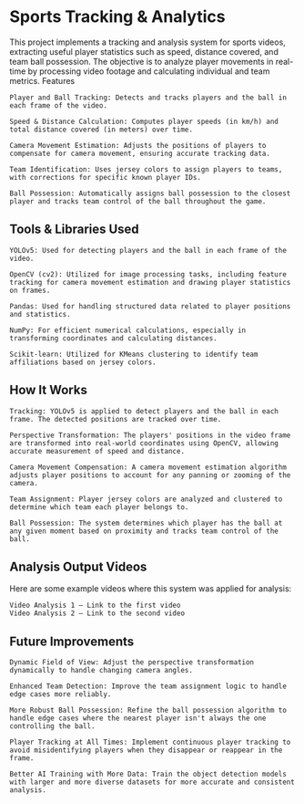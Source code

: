 # Sports Tracking & Analytics

This project implements a tracking and analysis system for sports videos, extracting useful player statistics such as speed, distance covered, and team ball possession. The objective is to analyze player movements in real-time by processing video footage and calculating individual and team metrics.
Features

    Player and Ball Tracking: Detects and tracks players and the ball in each frame of the video.
    
    Speed & Distance Calculation: Computes player speeds (in km/h) and total distance covered (in meters) over time.
    
    Camera Movement Estimation: Adjusts the positions of players to compensate for camera movement, ensuring accurate tracking data.
    
    Team Identification: Uses jersey colors to assign players to teams, with corrections for specific known player IDs.
    
    Ball Possession: Automatically assigns ball possession to the closest player and tracks team control of the ball throughout the game.

## Tools & Libraries Used

    YOLOv5: Used for detecting players and the ball in each frame of the video.
    
    OpenCV (cv2): Utilized for image processing tasks, including feature tracking for camera movement estimation and drawing player statistics on frames.
    
    Pandas: Used for handling structured data related to player positions and statistics.
    
    NumPy: For efficient numerical calculations, especially in transforming coordinates and calculating distances.
    
    Scikit-learn: Utilized for KMeans clustering to identify team affiliations based on jersey colors.

## How It Works

    Tracking: YOLOv5 is applied to detect players and the ball in each frame. The detected positions are tracked over time.
    
    Perspective Transformation: The players' positions in the video frame are transformed into real-world coordinates using OpenCV, allowing accurate measurement of speed and distance.
    
    Camera Movement Compensation: A camera movement estimation algorithm adjusts player positions to account for any panning or zooming of the camera.
    
    Team Assignment: Player jersey colors are analyzed and clustered to determine which team each player belongs to.
    
    Ball Possession: The system determines which player has the ball at any given moment based on proximity and tracks team control of the ball.

## Analysis Output Videos

Here are some example videos where this system was applied for analysis:

    Video Analysis 1 – Link to the first video
    Video Analysis 2 – Link to the second video

## Future Improvements

    Dynamic Field of View: Adjust the perspective transformation dynamically to handle changing camera angles.
    
    Enhanced Team Detection: Improve the team assignment logic to handle edge cases more reliably.
    
    More Robust Ball Possession: Refine the ball possession algorithm to handle edge cases where the nearest player isn't always the one controlling the ball.
    
    Player Tracking at All Times: Implement continuous player tracking to avoid misidentifying players when they disappear or reappear in the frame.
    
    Better AI Training with More Data: Train the object detection models with larger and more diverse datasets for more accurate and consistent analysis.
